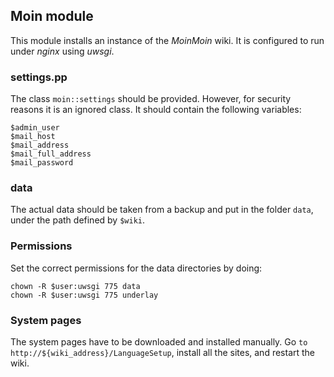 ## Moin module

This module installs an instance of the _MoinMoin_ wiki. It is
configured to run under _nginx_ using _uwsgi_.

### settings.pp

The class `moin::settings` should be provided. However, for security
reasons it is an ignored class. It should contain the following
variables:

    $admin_user
    $mail_host
    $mail_address
    $mail_full_address
    $mail_password
    
### data

The actual data should be taken from a backup and put in the folder
`data`, under the path defined by `$wiki`.

### Permissions

Set the correct permissions for the data directories by doing:

    chown -R $user:uwsgi 775 data
    chown -R $user:uwsgi 775 underlay

### System pages

The system pages have to be downloaded and installed manually. Go `to http://${wiki_address}/LanguageSetup`, install all the sites, and restart the wiki.
